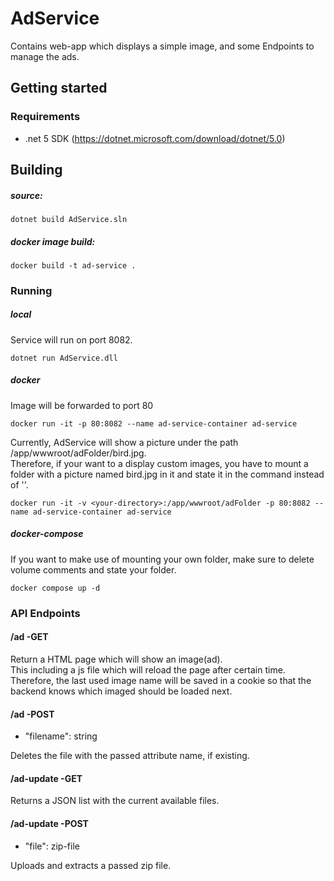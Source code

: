 ﻿# AdService
Contains web-app which displays a simple image, and some Endpoints to manage the ads.

## Getting started

### Requirements

- .net 5 SDK (https://dotnet.microsoft.com/download/dotnet/5.0)

## Building

##### source:
```
dotnet build AdService.sln
```

##### docker image build:
```
docker build -t ad-service .
```


### Running


##### local

Service will run on port 8082.

```
dotnet run AdService.dll
```

##### docker 
Image will be forwarded to port 80
```
docker run -it -p 80:8082 --name ad-service-container ad-service 
```

Currently, AdService will show a picture under the path /app/wwwroot/adFolder/bird.jpg.  
Therefore, if your want to a display custom images, you have to mount a folder with a picture named bird.jpg in it and
state it in the command instead of '<your-directory>'.
```
docker run -it -v <your-directory>:/app/wwwroot/adFolder -p 80:8082 --name ad-service-container ad-service 
```

##### docker-compose

If you want to make use of mounting your own folder, make sure to delete volume comments and state your folder.
```
docker compose up -d
```

### API Endpoints

#### /ad -GET
Return a HTML page which will show an image(ad).  
This including a js file which will reload the page after certain time. 
Therefore, the last used image name will be saved in a cookie 
so that the backend knows which imaged should be loaded next.

#### /ad -POST 

* "filename": string

Deletes the file with the passed attribute name, if existing.

#### /ad-update -GET
Returns a JSON list with the current available files.

#### /ad-update -POST
* "file": zip-file  

Uploads and extracts a passed zip file.

